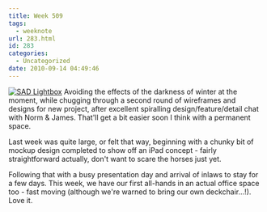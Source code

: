 ```yaml
---
title: Week 509
tags:
  - weeknote
url: 283.html
id: 283
categories:
  - Uncategorized
date: 2010-09-14 04:49:46
---
```


[![SAD Lightbox](http://farm5.static.flickr.com/4103/4989366543_99175fbd47.jpg)](http://www.flickr.com/photos/paulpod/4989366543/ "SAD Lightbox by Paulpod, on Flickr") Avoiding the effects of the darkness of winter at the moment, while chugging through a second round of wireframes and designs for new project, after excellent spiralling design/feature/detail chat with Norm & James. That'll get a bit easier soon I think with a permanent space. 

Last week was quite large, or felt that way, beginning with a chunky bit of mockup design completed to show off an iPad concept - fairly straightforward actually, don't want to scare the horses just yet. 

Following that with a busy presentation day and arrival of inlaws to stay for a few days. This week, we have our first all-hands in an actual office space too - fast moving (although we're warned to bring our own deckchair...!). Love it.